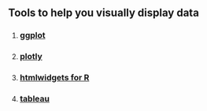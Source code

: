 ## Tools to help you visually display data
1. ### [ggplot](http://ggplot2.org/)
2. ### [plotly](http://help.plot.ly/)
3. ### [htmlwidgets for R](http://www.htmlwidgets.org/)
4. ### [tableau](https://www.tableau.com)
